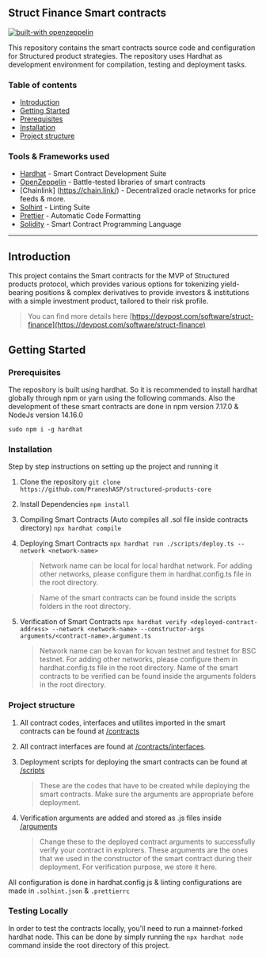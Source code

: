 ## Struct Finance Smart contracts <br>
[![built-with openzeppelin](https://img.shields.io/badge/built%20with-OpenZeppelin-3677FF)](https://docs.openzeppelin.com/)

This repository contains the smart contracts source code and configuration for Structured product strategies. The repository uses Hardhat as development environment for compilation, testing and deployment tasks.

### Table of contents

- [Introduction](#introduction)
- [Getting Started](#getting-started)
- [Prerequisites](#prerequisites)
- [Installation](#installation)
- [Project structure](#project-structure)

### Tools & Frameworks used

- [Hardhat](https://hardhat.org/) - Smart Contract Development Suite
- [OpenZeppelin](https://openzeppelin.com/contracts/) - Battle-tested libraries of smart contracts
- [Chainlink] (https://chain.link/) - Decentralized oracle networks for price feeds & more. 
- [Solhint](https://protofire.github.io/solhint/) - Linting Suite
- [Prettier](https://github.com/prettier-solidity/prettier-plugin-solidity) - Automatic Code Formatting
- [Solidity](https://docs.soliditylang.org/en/v0.8.6/) - Smart Contract Programming Language

---

## Introduction

This project contains the Smart contracts for the MVP of Structured products protocol, which provides various options for tokenizing yield-bearing positions & complex derivatives to provide investors & institutions with a simple investment product, tailored to their risk profile. 

> You can find more details here [https://devpost.com/software/struct-finance](https://devpost.com/software/struct-finance)

## Getting Started

### Prerequisites

The repository is built using hardhat. So it is recommended to install hardhat globally through npm or yarn using the following commands. Also the development of these smart contracts are done in npm version 7.17.0 & NodeJs version 14.16.0

`sudo npm i -g hardhat`

### Installation

Step by step instructions on setting up the project and running it

1. Clone the repository
   `git clone https://github.com/PraneshASP/structured-products-core`
2. Install Dependencies
   `npm install`
3. Compiling Smart Contracts (Auto compiles all .sol file inside contracts directory)
   `npx hardhat compile`
4. Deploying Smart Contracts
   `npx hardhat run ./scripts/deploy.ts --network <network-name>`

   > Network name can be local for local hardhat network. For adding other networks, please configure them in hardhat.config.ts file in the root directory.

   > Name of the smart contracts can be found inside the scripts folders in the root directory.

5. Verification of Smart Contracts
   `npx hardhat verify <deployed-contract-address> --network <network-name> --constructor-args arguments/<contract-name>.argument.ts`

   > Network name can be kovan for kovan testnet and testnet for BSC testnet. For adding other networks, please configure them in hardhat.config.ts file in the root directory.
   > Name of the smart contracts to be verified can be found inside the arguments folders in the root directory.

### Project structure

1. All contract codes, interfaces and utilites imported in the smart contracts can be found at [/contracts](./contracts)
2. All contract interfaces are found at [/contracts/interfaces](./contracts/interfaces).
3. Deployment scripts for deploying the smart contracts can be found at [/scripts](./scripts)

   > These are the codes that have to be created while deploying the smart contracts. Make sure the arguments
   > are appropriate before deployment.

4. Verification arguments are added and stored as .js files inside [/arguments](./arguments)

   > Change these to the deployed contract arguments to successfully verify your contract in explorers. These arguments are the ones that we used in the constructor of the smart contract during their deployment. For verification purpose, we store it here.

All configuration is done in hardhat.config.js & linting configurations are made in `.solhint.json` & `.prettierrc`


### Testing Locally
In order to test the contracts locally, you'll need to run a mainnet-forked hardhat node. This can be done by simply running the `npx hardhat node` command inside the root directory of this project.


